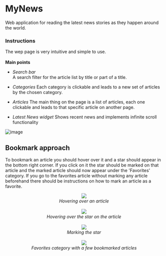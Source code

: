 # MyNews 

Web application for reading the latest news stories as they happen around the world.

### Instructions
The wep page is very intuitive and simple to use.<br><br>
**Main points**
* *Search bar* <br>
A search filter for the article list by title or part of a title.

* *Categories*
Each category is clickable and leads to a new set of articles by the chosen category.

* *Articles*
The main thing on the page is a list of articles, each one clickable and leads to that specific  article on another page.

* *Latest News widget*
Shows recent news and implements infinite scroll functionality

![image](https://user-images.githubusercontent.com/56473997/217776525-af0d7048-3271-425c-a2a8-b6ae8aadfa5d.png)


## Bookmark approach
To bookmark an article you should hover over it and a star should appear in the bottom right corner. If you click on it the star should be marked on that article and the marked article should now appear under the 'Favorites' category. If you go to the favorites article without marking any article beforehand there should be instructions on how to mark an article as a favorite.<br>
<p align="center">
<img src="https://user-images.githubusercontent.com/56473997/217781304-0889fc5c-0d49-416b-94ba-97870a374b93.png"/><br>
<i>Hovering over an article</i><br><br>
<img src="https://user-images.githubusercontent.com/56473997/217781338-e03c2630-f4bf-4a42-b4e7-acc1e1c16fcf.png"/><br>
<i>Hovering over the star on the article</i><br><br>
<img src="https://user-images.githubusercontent.com/56473997/217781380-e27b14c8-e5a0-4dbb-aa76-85d32866fdf4.png"/><br>
<i>Marking the star</i><br><br>
<img src="https://user-images.githubusercontent.com/56473997/217786271-ef275c33-46ab-4a5e-b853-a44374d56f34.png"/><br>
<i>Favorites category with a few bookmarked articles</i><br>
</p>
